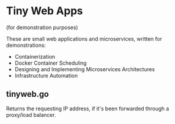 # Tiny Web Apps
(for demonstration purposes)

These are small web applications and microservices, written for demonstrations:

- Containerization
- Docker Container Scheduling
- Designing and Implementing Microservices Architectures
- Infrastructure Automation

## tinyweb.go
Returns the requesting IP address, if it's been forwarded through a proxy/load balancer.


